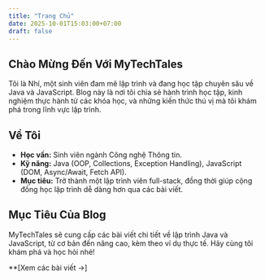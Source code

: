 ```yaml
---
title: "Trang Chủ"
date: 2025-10-01T15:03:00+07:00
draft: false
---
```


## Chào Mừng Đến Với MyTechTales

Tôi là Nhí, một sinh viên đam mê lập trình và đang học tập chuyên sâu về Java và JavaScript. Blog này là nơi tôi chia sẻ hành trình học tập, kinh nghiệm thực hành từ các khóa học, và những kiến thức thú vị mà tôi khám phá trong lĩnh vực lập trình.

## Về Tôi

- **Học vấn:** Sinh viên ngành Công nghệ Thông tin.
- **Kỹ năng:** Java (OOP, Collections, Exception Handling), JavaScript (DOM, Async/Await, Fetch API).
- **Mục tiêu:** Trở thành một lập trình viên full-stack, đồng thời giúp cộng đồng học lập trình dễ dàng hơn qua các bài viết.

## Mục Tiêu Của Blog

MyTechTales sẽ cung cấp các bài viết chi tiết về lập trình Java và JavaScript, từ cơ bản đến nâng cao, kèm theo ví dụ thực tế. Hãy cùng tôi khám phá và học hỏi nhé!

**[Xem các bài viết →]
